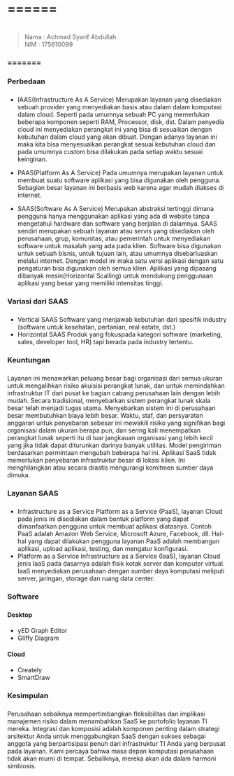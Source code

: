 # ====== <h1>
>Nama   : Achmad Syarif Abdullah                
>NIM    : 175610099
### ======= <h3>

### Perbedaan <h3>

* IAAS(Infrastructure As A Service)
Merupakan layanan yang disediakan sebuah provider yang menyediakan basis atau dalam dalam komputasi dalam cloud. Seperti pada umumnya sebuah PC yang memerlukan beberapa komponen seperti RAM, Processor, disk, dst. Dalam penyedia cloud ini menyediakan perangkat ini yang bisa di sesuaikan dengan kebutuhan dalam cloud yang akan dibuat. Dengan adanya layanan ini maka kita bisa menyesuaikan perangkat sesuai kebutuhan cloud dan pada umumnya custom bisa dilakukan pada setiap waktu sesuai keinginan.

* PAAS(Platform As A Service)
Pada umumnya merupakan layanan untuk membuat suatu software aplikasi yang bisa digunakan oleh pengguna. Sebagian besar layanan ini berbasis web karena agar mudah diakses di internet. 

* SAAS(Software As A Service)
Merupakan abstraksi tertinggi dimana pengguna hanya menggunakan aplikasi yang ada di website tanpa mengetahui hardware dan software yang berjalan di dalamnya. SAAS sendiri merupakan sebuah layanan atau servis yang disediakan oleh perusahaan, grup, komunitas, atau pemerintah untuk menyediakan software untuk masalah yang ada pada klien. Software bisa digunakan untuk sebuah bisnis, untuk tujuan lain, atau umumnya disebarluaskan melalui internet.
Dengan model ini maka satu versi aplikasi dengan satu pengaturan bisa digunakan oleh semua klien. Aplikasi yang dipasang dibanyak mesin(Horizontal Scalling) untuk mendukung penggunaan aplikasi yang besar yang memiliki intensitas tinggi.


### Variasi dari SAAS <h3>
* Vertical SAAS
Software yang menjawab kebutuhan dari spesifik industry (software untuk kesehatan, pertanian, real estate, dst.)
* Horizontal SAAS
Produk yang fokuspada kategori software (marketing, sales, developer tool, HR) tapi berada pada industry tertentu.


### Keuntungan <h3>
Layanan ini menawarkan peluang besar bagi organisasi dari semua ukuran untuk mengalihkan risiko akuisisi perangkat lunak, dan untuk memindahkan infrastruktur IT dari pusat ke bagian cabang perusahaan lain dengan lebih mudah. Secara tradisional, menyebarkan sistem perangkat lunak skala besar telah menjadi tugas utama. Menyebarkan sistem ini di perusahaan besar membutuhkan biaya lebih besar. Waktu, staf, dan persyaratan anggaran untuk penyebaran sebesar ini mewakili risiko yang signifikan bagi organisasi dalam ukuran berapa pun, dan sering kali menempatkan perangkat lunak seperti itu di luar jangkauan organisasi yang lebih kecil yang jika tidak dapat diturunkan darinya banyak utilitas. Model pengiriman berdasarkan permintaan mengubah beberapa hal ini. Aplikasi SaaS tidak memerlukan penyebaran infrastruktur besar di lokasi klien. Ini menghilangkan atau secara drastis mengurangi komitmen sumber daya dimuka.

### Layanan SAAS <h3>
* Infrastructure as a Service
Platform as a Service (PaaS), layanan Cloud pada jenis ini disediakan dalam bentuk platform yang dapat dimanfaatkan pengguna untuk membuat aplikasi diatasnya. Contoh PaaS adalah Amazon Web Service, Microsoft Azure, Facebook, dll. Hal-hal yang dapat dilakukan pengguna layanan PaaS adalah membangun aplikasi, upload aplikasi, testing, dan mengatur konfigurasi.
* Platform as a Service
Infrastructure as a Service (IaaS), layanan Cloud jenis IaaS pada dasarnya adalah fisik kotak server dan komputer virtual. IaaS menyediakan perusahaan dengan sumber daya komputasi meliputi server, jaringan, storage dan ruang data center.

### Software <h3>
#### Desktop <h4>
* yED Graph Editor
* Gliffy Diagram
#### Cloud <h4>
* Creately
* SmartDraw

### Kesimpulan <h3>
Perusahaan sebaiknya mempertimbangkan fleksibilitas dan implikasi manajemen risiko dalam menambahkan SaaS ke portofolio layanan TI mereka. Integrasi dan komposisi adalah komponen penting dalam strategi arsitektur Anda untuk menggabungkan SaaS dengan sukses sebagai anggota yang berpartisipasi penuh dari infrastruktur TI Anda yang berpusat pada layanan. Kami percaya bahwa masa depan komputasi perusahaan tidak akan murni di tempat. Sebaliknya, mereka akan ada dalam harmoni simbiosis.

